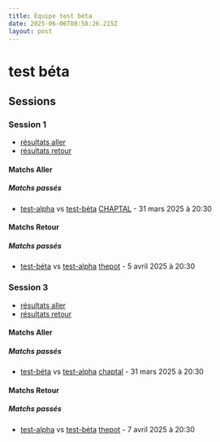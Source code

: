 ```yaml
---
title: Équipe test béta
date: 2025-06-06T08:58:26.215Z
layout: post
---
```


# test béta

## Sessions

### Session 1
- [résultats aller ](/scores/session-1/groupe-1/aller/)
- [résultats retour](/scores/session-1/groupe-1/retour/)

#### Matchs Aller

##### Matchs passés

- [test-alpha](/teams/test-alpha) vs [test-béta](/teams/test-béta) [CHAPTAL](/stades/CHAPTAL) - 31 mars 2025 à 20:30

#### Matchs Retour

##### Matchs passés

- [test-béta](/teams/test-béta) vs [test-alpha](/teams/test-alpha) [thepot](/stades/thepot) - 5 avril 2025 à 20:30

### Session 3
- [résultats aller ](/scores/session-3/groupe-1/aller/)
- [résultats retour](/scores/session-3/groupe-1/retour/)

#### Matchs Aller

##### Matchs passés

- [test-béta](/teams/test-béta) vs [test-alpha](/teams/test-alpha) [chaptal](/stades/chaptal) - 31 mars 2025 à 20:30

#### Matchs Retour

##### Matchs passés

- [test-alpha](/teams/test-alpha) vs [test-béta](/teams/test-béta) [thepot](/stades/thepot) - 7 avril 2025 à 20:30

